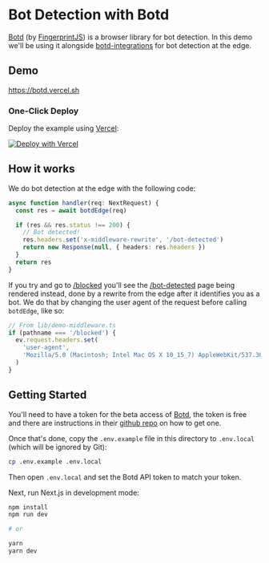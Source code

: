 # Bot Detection with Botd

[Botd](https://github.com/fingerprintjs/botd) (by [FingerprintJS](https://fingerprintjs.com/)) is a browser library for bot detection. In this demo we'll be using it alongside [botd-integrations](https://github.com/fingerprintjs/botd-integrations) for bot detection at the edge.

## Demo

https://botd.vercel.sh

### One-Click Deploy

Deploy the example using [Vercel](https://vercel.com?utm_source=github&utm_medium=readme):

[![Deploy with Vercel](https://vercel.com/button)](https://vercel.com/new/clone?repository-url=https%3A%2F%2Fgithub.com%2Fvercel-customer-feedback%2Fedge-functions%2Ftree%2Fmain%2Fexamples%2Fbot-protection-botd&env=NEXT_PUBLIC_BOTD_API_TOKEN&project-name=bot-protection-botd&repo-name=bot-protection-botd)

## How it works

We do bot detection at the edge with the following code:

```ts
async function handler(req: NextRequest) {
  const res = await botdEdge(req)

  if (res && res.status !== 200) {
    // Bot detected!
    res.headers.set('x-middleware-rewrite', '/bot-detected')
    return new Response(null, { headers: res.headers })
  }
  return res
}
```

If you try and go to [/blocked](https://botd.vercel.sh/blocked) you'll see the [/bot-detected](pages/bot-detected.tsx) page being rendered instead, done by a rewrite from the edge after it identifies you as a bot. We do that by changing the user agent of the request before calling `botdEdge`, like so:

```ts
// From lib/demo-middleware.ts
if (pathname === '/blocked') {
  ev.request.headers.set(
    'user-agent',
    'Mozilla/5.0 (Macintosh; Intel Mac OS X 10_15_7) AppleWebKit/537.36 (KHTML, like Gecko) HeadlessChrome/90.0.4430.93 Safari/537.36'
  )
}
```

## Getting Started

You'll need to have a token for the beta access of [Botd](https://github.com/fingerprintjs/botd), the token is free and there are instructions in their [github repo](https://github.com/fingerprintjs/botd) on how to get one.

Once that's done, copy the `.env.example` file in this directory to `.env.local` (which will be ignored by Git):

```bash
cp .env.example .env.local
```

Then open `.env.local` and set the Botd API token to match your token.

Next, run Next.js in development mode:

```bash
npm install
npm run dev

# or

yarn
yarn dev
```
